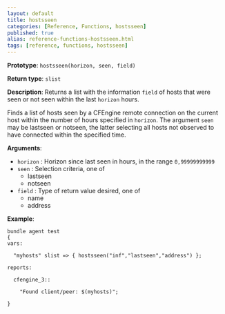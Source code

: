 ```yaml
---
layout: default
title: hostsseen
categories: [Reference, Functions, hostsseen]
published: true
alias: reference-functions-hostsseen.html
tags: [reference, functions, hostsseen]
---
```


**Prototype**: `hostsseen(horizon, seen, field)`

**Return type**: `slist`

**Description**: Returns a list with the information `field` of hosts that were seen or not seen within the last `horizon` hours.

Finds a list of hosts seen by a CFEngine remote connection on the current host 
within the number of hours specified in `horizon`. The argument `seen` may be 
lastseen or notseen, the latter selecting all hosts not observed to have 
connected within the specified time.

**Arguments**:

* `horizon` : Horizon since last seen in hours, in the range `0,99999999999`
* `seen` : Selection criteria, one of
    * lastseen
    * notseen   
* `field` : Type of return value desired, one of
    * name
    * address   

**Example**:

```cf3
bundle agent test
{
vars:

  "myhosts" slist => { hostsseen("inf","lastseen","address") };

reports:

  cfengine_3::

    "Found client/peer: $(myhosts)";

}
```
